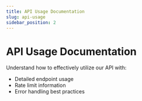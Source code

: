 ```yaml
---
title: API Usage Documentation
slug: api-usage
sidebar_position: 2
---
```


# API Usage Documentation

Understand how to effectively utilize our API with:
- Detailed endpoint usage
- Rate limit information
- Error handling best practices